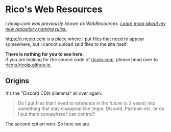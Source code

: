 # Rico's Web Resources
*r.ricoip.com was previously known as WebResources. [Learn more about my new repository naming rules.](https://github.com/ricoip/ricoip/blob/ricoip/repo-naming.md)*

<https://r.ricoip.com> is a place where I put files that need to appear somewhere, but I cannot upload said files to the site itself.

**There is nothing for you to see here.**  
If you are looking for the source code of [ricoip.com](https://www.ricoip.com), please head over to [ricoip/ricoip.github.io](https://github.com/ricoip/ricoip.github.io).

## Origins
It's the "Discord CDN dilemma" all over again:  
> Do I put files that I need to reference in the future (≥ 2 years) into something that may disappear like Imgur, Discord, Pastebin etc. or do I put them somewhere I can control?

The second option won. So here we are.

